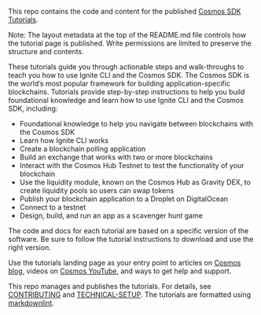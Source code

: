 <!--
layout: ModuleLandingPage
main: true
order: 0
intro:
  - overline: Developer Course
    title: Interchain Developer Academy
    image: /graphics-sdk-course.png
    description: |
      Welcome to the Interchain Developer Academy!<br/><br/>
      Over the next seven weeks, you will dive deep into the Cosmos Ecosystem. Let's get started!
    action:
      label: Start learning!
      url: /ida-course/LPs/week-0/
overview:
  title: Important program information
  items:

    - title: Timeline and deadlines
      description: |
        Academy start: September 15th<br/><br/>
        Due dates of mandatory quizzes and exercises: September 23rd and September 30th<br/><br/>
        Exam period: November 3rd - December 1st<br/><br/>
        Results available: December 15th<br/><br/>
        <br/><br/>
        Live Sessions
        <br/><br/>
        We are offering one-hour live sessions providing introductions to Cosmos, app.go, CosmJS, and IBC with the team at the Interchain Foundation:<br/><br/>
        <a href ="https://meet.google.com/tsf-pwat-bfo?hs=122&authuser=0"><b>September 19th, 2 PM UTC</b> | Introduction to Cosmos, Billy Rennekamp, Product Lead for Cosmos Hub.</a><br/><br/>
        <a href ="https://meet.google.com/ois-hnxh-dgu?hs=122&authuser=0"><b>September 26th, 3 PM UTC</b> | Introduction to app.go, Julien Robert, Developer Relations Engineer for the Cosmos SDK.</a><br/><br/>
        <a href="https://meet.google.com/ruz-jmmz-sij?hs=122&authuser=0"><b>September 29th, 3 PM UTC</b> | Introduction to CosmJS, Noam Cohen, Developer Relations Lead for Cosmos Hub.</a><br/><br/>
        <a href="https://meet.google.com/eth-nzsv-xhr?hs=122&authuser=0"><b>October 3rd, 3 PM UTC</b> | Introduction to IBC, Thomas Dekeyser, Developer Relations Engineer for IBC.</a><br/><br/>
        Detailed information on how to join the sessions will be provided via email and Discord.
        <br/><br/>
        You should receive an email with a link to each session to be added to your calendar. We will post the session links on the day of the session on discord. Do not worry if you cannot make it to the session, we will record and publish them in the Academy.
    - title: What you will learn
      description: |
        Over the next seven weeks, you will dive deep into the Cosmos Ecosystem, starting with a high-level introduction to familiarize yourself with the main concepts. Next, you will put theory into practice by learning how to initiate and build an application-specific blockchain using the Cosmos SDK; how to use the Ignite CLI to scaffold modules for your blockchain; and how to connect a chain with other chains using the Inter-Blockchain Communication Protocol. You will learn how to build frontend and backend applications using CosmJS, operate nodes and validate on a Cosmos blockchain, and run a relaying infrastructure between IBC-connected chains.
    - title: How to get the most out of the Academy
      description: |
          The Academy is self-paced and flexible, so you do not have to be online at particular times. You can follow the weekly plan or go through the learning material at your own pace. We recommend allocating about 10 hours a week to get through all the material.<br/><br/>
          We will offer some live sessions with Cosmos experts about various topics. These live sessions will be announced via email and discord. The sessions will be recorded in case you cannot join them live.<br/><br/>
          The material is delivered in various formats, including text, images, videos, quizzes, and exercises. There is plenty of additional material embedded in the content to deepen your understanding of particular concepts. And if you want even more, ask your tutors and expert instructors, who will point you in the right direction!<br/><br/>
          <br/><br/>
          <b>Mandatory exercises</b><br/><br/>
          <br/><br/>
          In each module, you will find quizzes and/or code exercises. Two of these need to be completed by a certain date. It does not matter if you pass a quiz or exercise - think of these as opportunities to practice and demonstrate your engagement with the program.<br/><br/>
          Week 1: Mandatory quiz - due date: Friday, September 23rd<br/><br/>
          Week 2: Mandatory exercise - due date: Friday, September 30th<br/><br/>
          You will also find exercises every week that are not mandatory. These are still highly recommended, as they are a good preparation for the final exam.<br/><br/>
          <br/><br/>
          <b>Technical requirements</b><br/><br/>
          No special technical requirements of HW or SW are needed. You need a computer with at least 8 GB RAM and 4 GB free hard disk space.
    - title: How much time do I need to dedicate to the Academy?
      description: |
        There are roughly 70 hours of learning material and exercises to work through. In addition, you need to plan for about 20 hours to complete the final exam. In our experience, participants who allocate about 10 hours of work per week tend to get the most out of the program and perform best. However, learning styles are different, so work at a pace that suits you!<br/><br/>
        All the materials are available right from the start of the program.
    - title: What support will I get in the Academy? 
      description: |
        We have set up a private Discord for the Academy for all teaching and ongoing communication. You can reach out to your tutors and expert instructors anytime for support. We encourage you to proactively collaborate with other participants in your cohort and with your instructors. Ask questions, request feedback, and seek help if you are stuck! That way, you will get the most out of the Academy.<br/><br/>
        We aim to answer your questions within a few hours. Our maximum response time is 24 hours. Main support hours are on weekdays between 6 AM UTC and 4 PM UTC. We do not provide support during the weekends.<br/><br/>
        Click [here](/ida-course/discord-info.md) to learn how to join and use Discord.<br/><br/>
        You will get detailed information on how to join and use Discord via email.
    - title: How do I access Discord?
      description: |
        Follow these two steps to join the private Academy channels on Discord:<br/><br/>
        1. Join the official Cosmos Discord by clicking [here](https://discord.gg/cosmosnetwork).
        2. Follow the verification process. It is straightforward but if you need guidance, read [this article](https://medium.com/@alicemeowuk/cosmos-developers-discord-access-7c15951cc839).
        3. After joining the Discord server, go to [INSERT LINK] and enter your Discord ID. You will automatically be added to the Discord area for participants called "Interchain Developer Academy".<br/><br/>
        If you have any problems, email us at (academy@interchain.io)[academy@interchain.io].<br/><br/>
        <br/><br/>
        We have put together a [quick guide](/ida-course/discord-info.md) explaining how to best communicate on Discord.
    - title: How do I get certified?
      description: |
        After the seven-week program, you will have two weeks to complete an exam - a combination of quizzes and a code project. The exam will be open from <b>November 3rd</b> and you have to complete it by <b>December 1st</b>.<br/><br/>
        <br/><br/>
        You will receive an email and notification via Discord closer to the date.<br/><br/>
        <br/><br/>
        If you complete the program earlier you can take the exam sooner. The earliest you can take the exam is from the fourth week of the program.<br/><br/>
        <br/><br/>
        You will receive an email with further instructions on how to launch the exam request.<br/><br/>
        <br/><br/>
        The exam is an individual exercise.<br/><br/>
        <br/><br/>
        <div class="tm-bold">When do I get the results?</div>
        You will receive your exam results by <span class="tm-bold">December 1st</span>.
customModules:
  - title: Weekly Plan
    description: |
      The Academy runs for 7 weeks. You can follow the weekly structure or decide to go your individual path - just make sure to be ready for the Final Exam after 7 weeks.
    sections:
      - image: /cosmos_dev_portal_module-02-lp.png
        title: Getting started
        href: /ida-course/LPs/week-0/
        description: |
          This chapter is completely optional and a good introduction if you are new to blockchain technology or need a refresher on:
        links: 
          - title: Blockchain basics
            path: /ida-course/0-blockchain-basics/1-blockchain.html
          - title: Golang
            path: /tutorials/4-golang-intro/1_install.html
          - title: Good-to-know dev terms
            path: /tutorials/1-tech-terms/
      - image: /cosmos_dev_portal_module-03-lp.svg
        title: Week 1 - Introduction to Cosmos
        href: /ida-course/LPs/week-1/
        description: |
          You will discover the Cosmos ecosystem and learn about the main concepts of the Cosmos SDK, from its Tendermint consensus to learning how keys, accounts, and transactions relate to each other. Dive into:
        links: 
          - title: Blockchain technology and Cosmos
            path: /academy/1-what-is-cosmos/1-blockchain-and-cosmos.html
          - title: The Cosmos Ecosystem
            path: /academy/1-what-is-cosmos/2-cosmos-ecosystem.html
          - title: Getting ATOM and staking it
            path: /academy/1-what-is-cosmos/3-atom-staking.html
          - title: Blockchain app architecture
            path: /academy/2-cosmos-concepts/1-architecture.html
          - title: Accounts
            path: /academy/2-cosmos-concepts/2-accounts.html
          - title: Transaction, messages, and modules
            path: /academy/2-cosmos-concepts/3-transactions.html
          - title: Protobuf
            path: /academy/2-cosmos-concepts/6-protobuf.html
          - title: Multistore and keepers
            path: /academy/2-cosmos-concepts/7-multistore-keepers.html
          - title: BaseApp
            path: /academy/2-cosmos-concepts/8-base-app.html
          - title: Queries, events, and context
            path: /academy/2-cosmos-concepts/9-queries.html
          - title: Migrations
            path: /academy/2-cosmos-concepts/12-migrations.html
          - title: Bridges
            path: /academy/2-cosmos-concepts/13-bridges.html
      - image: /cosmos_dev_portal_module-05-lp.png
        title: Week 2 - First Steps
        href: /ida-course/LPs/week-2/
        description: |
          You will discover how to run a node and learn how to build your own chain by following the example implementation of a checkers blockchain:
        links: 
          - title: How to set up your work environment
            path: /tutorials/2-setup
          - title: How to run a node, API, and CLI
            path: /tutorials/3-run-node
          - title: Introduction to Ignite CLI
            path: /hands-on-exercise/1-ignite-cli/1-ignitecli.html
          - title: First steps for your checkers blockchain
            path: /hands-on-exercise/1-ignite-cli/2-exercise-intro.html
      - image: /planet-pod.svg
        title: Week 3 - Introduction to IBC and CosmJS
        href: /ida-course/LPs/week-3/
        description: |
          You will dive into IBC to learn more about cross-chain communication and take a look at how to use CosmJS for your chain:
        links: 
          - title: What is IBC?
            path: /academy/3-ibc/1-what-is-ibc.html
          - title: Transport, authentication, and ordering layer - connections, channels, and clients - OPTIONAL
            path: /academy/3-ibc/2-connections.html
          - title: Fungible token transfer
            path: /academy/3-ibc/5-token-transfer.html
          - title: Interchain accounts - OPTIONAL
            path: /academy/3-ibc/6-ica.html
          - title: IBC tooling
            path: /academy/3-ibc/7-ibc-tooling.html
          - title: What is CosmJS?
            path: tutorials/6-comsjs/1-cosmjs-intro.html
          - title: Send tokens with CosmJS
            path: tutorials/6-comsjs/2-first-steps.html
          - title: Compose complex transactions
            path: tutorials/6-comsjs/2-multi-msg.html
          - title: Learn to integrate Keplr
            path: tutorials/6-comsjs/3-with-keplr.html
          - title: Create custom CosmJS interfaces
            path: tutorials/6-comsjs/4-create-custom.html
      - image: /planet-collection.svg
        title: Week 4 - Ignite CLI and IBC Advanced
        href: /ida-course/LPs/week-4/
        description: |
          You will dive deeper into customizing the checkers blockchain to make your game more interesting and unique with Ignite, while also testing  and expanding your IBC knowledge to:
        links: 
          - title: Put your games in order
            path: /hands-on-exercise/2-ignite-cli/1-game-fifo.html
          - title: Keep a game deadline
            path: /hands-on-exercise/2-ignite-cli/2-game-deadline.html
          - title: Record a game winner
            path: /hands-on-exercise/2-ignite-cli/3-game-winner.html
          - title: Allow for auto-expiring games
            path: /hands-on-exercise/2-ignite-cli/4-game-forfeit.html
          - title: Let players set a wager
            path: /hands-on-exercise/2-ignite-cli/5-game-wager.html
          - title: Incentivize players and manage gas
            path: /hands-on-exercise/2-ignite-cli/6-gas-meter.html
          - title: Help find a correct move
            path: /hands-on-exercise/2-ignite-cli/7-can-play.html
          - title: Move your chain to production
            path: /hands-on-exercise/2-ignite-cli-adv/8-run-prod.html
          - title: Understand IBC denoms
            path: /tutorials/5-ibc-dev
          - title: Play with cross-chain tokens
            path: /hands-on-exercise/4-ibc-adv/1-wager-denom.html
          - title: Work with IBC relayers
            path: /hands-on-exercise/4-ibc-adv/2-relayer-intro.html
      - image: /cosmos_dev_portal_module-04-lp.png
        title: Week 5 - CosmJS Advanced
        href: /ida-course/LPs/week-5/
        description: |
          You will build on your previous work with CosmJS to implement a sound game GUI and a backend script that improves the user experience by:
        links: 
          - title: Creating custom objects
            path: hands-on-exercise/3-cosmjs/1-cosmjs-objects.html
          - title: Creating custom messages
            path: hands-on-exercise/3-cosmjs/2-cosmjs-messages.html
          - title: Getting an external GUI
            path: hands-on-exercise/3-cosmjs/3-external-gui.html
          - title: Integrating CosmJS and Keplr
            path: hands-on-exercise/3-cosmjs/4-cosmjs-gui.html
          - title: Using CosmJS for game indexing
            path: hands-on-exercise/3-cosmjs/5-server-side.html
          - title: Introducing a leaderboard after production
            path: hands-on-exercise/3-cosmjs/6-migration.html
      - image: /moving-objects.svg
        title: Week 6 - IBC Deep Dive
        href: /ida-course/LPs/week-6/
        description: |
          Ready for an IBC deep dive? In this chapter, you will further deepen your knowledge of IBC by looking into:
        links: 
          - title: Writing a custom IBC application
            path: /hands-on-exercise/4-ibc-dev/5-ibc-app-intro.html
          - title: How to make a module IBC-enabled
            path: /hands-on-exercise/4-ibc-dev/6-ibc-app-steps.html
          - title: Adding packet and acknowledgment data
            path: /hands-on-exercise/4-ibc-dev/7-ibc-app-packets.html
          - title: Exploring IBC middlewares - OPTIONAL
            path: /hands-on-exercise/4-ibc-dev/8-ibc-mw-intro.html
          - title: Creating a custom IBC middleware - OPTIONAL
            path: /hands-on-exercise/4-ibc-dev/9-ibc-mw-develop.html
          - title: Integrating IBC middleware into a chain - OPTIONAL
            path: /hands-on-exercise/4-ibc-dev/10-ibc-mw-integrate.html
      - image: /universe.png
        title: Week 7 - Run in Production
        href: /ida-course/LPs/week-7/
        description: |
          In this chapter, you will build on your previous work for the checkers blockchain to adapt your blockchain to the demands of running in production:
        links: 
          - title: Get a quick overview
            path: /hands-on-exercise/5-run-in-prod/1-overview.html
          - title: Prepare the software to run
            path: /hands-on-exercise/5-run-in-prod/2-software.html
          - title: Prepare a validator and keys
            path: /hands-on-exercise/5-run-in-prod/3-keys.html
          - title: Prepare where the node starts
            path: /hands-on-exercise/5-run-in-prod/4-genesis.html
          - title: Prepare and connect to other nodes
            path: /hands-on-exercise/5-run-in-prod/5-network.html
          - titles: Run and set up a service
            path: /hands-on-exercise/5-run-in-prod/6-run.html
          - titles: Prepare and do migrations
            path: /hands-on-exercise/5-run-in-prod/7-migration.html
-->

This repo contains the code and content for the published [Cosmos SDK Tutorials](https://tutorials.cosmos.network/).

Note: The layout metadata at the top of the README.md file controls how the tutorial page is published. Write permissions are limited to preserve the structure and contents.

These tutorials guide you through actionable steps and walk-throughs to teach you how to use Ignite CLI and the Cosmos SDK. The Cosmos SDK is the world’s most popular framework for building application-specific blockchains. Tutorials provide step-by-step instructions to help you build foundational knowledge and learn how to use Ignite CLI and the Cosmos SDK, including:

* Foundational knowledge to help you navigate between blockchains with the Cosmos SDK
* Learn how Ignite CLI works
* Create a blockchain polling application
* Build an exchange that works with two or more blockchains
* Interact with the Cosmos Hub Testnet to test the functionality of your blockchain
* Use the liquidity module, known on the Cosmos Hub as Gravity DEX, to create liquidity pools so users can swap tokens
* Publish your blockchain application to a Droplet on DigitalOcean
* Connect to a testnet
* Design, build, and run an app as a scavenger hunt game

The code and docs for each tutorial are based on a specific version of the software. Be sure to follow the tutorial instructions to download and use the right version.

Use the tutorials landing page as your entry point to articles on [Cosmos blog](https://blog.cosmos.network/), videos on [Cosmos YouTube](https://www.youtube.com/c/CosmosProject/videos), and ways to get help and support.

This repo manages and publishes the tutorials. For details, see [CONTRIBUTING](/sdk-tutorials/CONTRIBUTING.md) and [TECHNICAL-SETUP](/sdk-tutorials/TECHNICAL-SETUP.md).
The tutorials are formatted using [markdownlint](https://github.com/DavidAnson/markdownlint/blob/main/doc/Rules.md).
